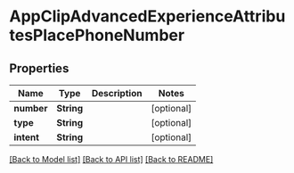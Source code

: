 # AppClipAdvancedExperienceAttributesPlacePhoneNumber

## Properties
Name | Type | Description | Notes
------------ | ------------- | ------------- | -------------
**number** | **String** |  | [optional] 
**type** | **String** |  | [optional] 
**intent** | **String** |  | [optional] 

[[Back to Model list]](../README.md#documentation-for-models) [[Back to API list]](../README.md#documentation-for-api-endpoints) [[Back to README]](../README.md)


